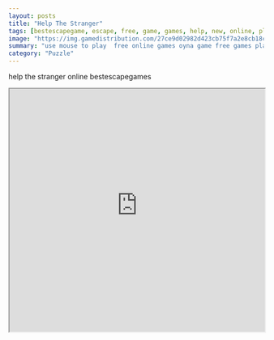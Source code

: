 ```yaml
---
layout: posts
title: "Help The Stranger"
tags: [bestescapegame, escape, free, game, games, help, new, online, play, download, stranger, free, online, games, oyna, game, free, games, play, play, games]
image: "https://img.gamedistribution.com/27ce9d02982d423cb75f7a2e8cb18c41.jpg"
summary: "use mouse to play  free online games oyna game free games play play games"
category: "Puzzle"
---
```


help the stranger online bestescapegames

<iframe width="100%" height="480px;" src="https://flash.gamedistribution.com?game=27ce9d02982d423cb75f7a2e8cb18c41"></iframe>